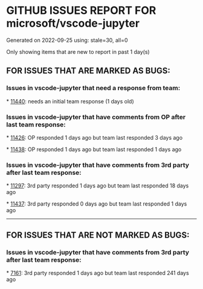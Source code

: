 
# GITHUB ISSUES REPORT FOR microsoft/vscode-jupyter


Generated on 2022-09-25 using: stale=30, all=0


Only showing items that are new to report in past 1 day(s)


## FOR ISSUES THAT ARE MARKED AS BUGS:


### Issues in vscode-jupyter that need a response from team:


\* [11440](https://github.com/microsoft/vscode-jupyter/issues/11440 "When you open VS Code from Azure ML two times it opens two different windows for the same notebook session"): needs an initial team response (1 days old)

### Issues in vscode-jupyter that have comments from OP after last team response:


\* [11426](https://github.com/microsoft/vscode-jupyter/issues/11426 "Root space littered with -jvsc- files."): OP responded 1 days ago but team last responded 3 days ago

\* [11438](https://github.com/microsoft/vscode-jupyter/issues/11438 "Remote Access not Working over SSH Tunnel"): OP responded 1 days ago but team last responded 1 days ago

### Issues in vscode-jupyter that have comments from 3rd party after last team response:


\* [11297](https://github.com/microsoft/vscode-jupyter/issues/11297 "ipynb notebook speed in VSCode vs browser based Jupyter"): 3rd party responded 1 days ago but team last responded 18 days ago

\* [11437](https://github.com/microsoft/vscode-jupyter/issues/11437 "vscode jupyter outputs garbled Russian symbols"): 3rd party responded 0 days ago but team last responded 1 days ago

---

## FOR ISSUES THAT ARE NOT MARKED AS BUGS:


### Issues in vscode-jupyter that have comments from 3rd party after last team response:


\* [7161](https://github.com/microsoft/vscode-jupyter/issues/7161 "ipywidget background doesn't respect theme"): 3rd party responded 1 days ago but team last responded 241 days ago
